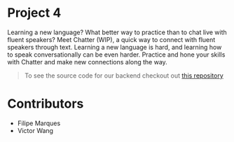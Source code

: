 # Project 4

Learning a new language? What better way to practice than to chat live with fluent speakers? Meet Chatter (WIP), a quick way to connect with fluent speakers through text. Learning a new language is hard, and learning how to speak conversationally can be even harder. Practice and hone your skills with Chatter and make new connections along the way.

>To see the source code for our backend checkout out [this repository](https://github.com/filipeqm94/server-project-4)

# Contributors

- Filipe Marques
- Victor Wang
